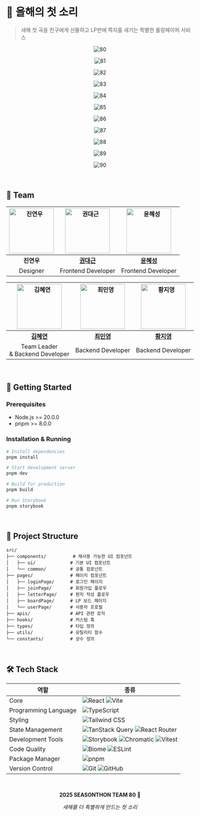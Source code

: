 #  🎵 올해의 첫 소리

> 새해 첫 곡을 친구에게 선물하고 LP판에 쪽지를 새기는 특별한 롤링페이퍼 서비스

<div align="center">
  
![80](https://github.com/user-attachments/assets/5fedfb04-d433-461c-a6a8-8e9812945286)

  
![81](https://github.com/user-attachments/assets/a8ff9a71-d4c5-43d2-b8a7-a5dd792ea14f)

![82](https://github.com/user-attachments/assets/3df94992-c406-4d73-b002-e165fa471c2f)

![83](https://github.com/user-attachments/assets/2ba5e783-5417-4652-a38b-5ce7134e8d26)

![84](https://github.com/user-attachments/assets/972af231-8105-462a-a038-20ae3217b453)

![85](https://github.com/user-attachments/assets/2df20955-3d23-4e01-9f50-34f809cb26a1)

![86](https://github.com/user-attachments/assets/0e13067d-c0dd-4b7a-8c45-92d62814b99b)

![87](https://github.com/user-attachments/assets/055117b3-a1a2-4eec-a197-dc0c9a89af54)


![88](https://github.com/user-attachments/assets/bcadf2a2-4a43-43e4-a901-946da2325372)


![89](https://github.com/user-attachments/assets/80136ebd-467c-4302-ac2d-d075c6c8e894)

![90](https://github.com/user-attachments/assets/6539fd82-d940-4235-b010-cfe6a52c3a19)

</div> 

<br />

## 👥 Team

| <img width="120" height="120" alt="진연우" src="https://github.com/user-attachments/assets/c1a2b1e9-b8cf-4bd0-861f-733c1a979178" /> | <img width="120" height="120" alt="권대근" src="https://github.com/user-attachments/assets/e47143a6-6ca9-4d6a-a59b-5a0d9e94d713" /> | <img width="120" height="120" alt="윤혜성" src="https://github.com/user-attachments/assets/5c05dbf3-72ff-4ee9-be88-352aaa1d605c" /> |
|:---:|:---:|:---:|
| **진연우** | [**권대근**](https://github.com/KwonDeaGeun) | [**윤혜성**](https://github.com/hyesngy) |
| Designer | Frontend Developer | Frontend Developer |

| <img width="120" height="120" alt="김혜연" src="https://github.com/user-attachments/assets/70e48e88-64ca-4be0-8885-41a9551f9093" /> | <img width="120" height="120" alt="최민영" src="https://github.com/user-attachments/assets/dd004a3d-30b2-4662-a46d-bfe5343e4310" />| <img width="120" height="120" alt="황지영" src="https://github.com/user-attachments/assets/a4095926-354e-44d9-b44d-4ca5e16fd525" /> |
|:---:|:---:|:---:|
| [**김혜연**](https://github.com/hyyeeon) | [**최민영**](https://github.com/codingmy) | [**황지영**](https://github.com/hwangjiyoung02) |
|  Team Leader <br/> & Backend Developer | Backend Developer | Backend Developer |

<br />


## 🚀 Getting Started

### Prerequisites
- Node.js >= 20.0.0
- pnpm >= 8.0.0

### Installation & Running
```bash
# Install dependencies
pnpm install

# Start development server
pnpm dev

# Build for production
pnpm build

# Run Storybook
pnpm storybook
```

<br />


## 📁 Project Structure

```
src/
├── components/          # 재사용 가능한 UI 컴포넌트
│   ├── ui/             # 기본 UI 컴포넌트
│   └── common/         # 공통 컴포넌트
├── pages/              # 페이지 컴포넌트
│   ├── loginPage/      # 로그인 페이지
│   ├── joinPage/       # 회원가입 플로우
│   ├── letterPage/     # 편지 작성 플로우
│   ├── boardPage/      # LP 보드 페이지
│   └── userPage/       # 사용자 프로필
├── apis/               # API 관련 로직
├── hooks/              # 커스텀 훅
├── types/              # 타입 정의
├── utils/              # 유틸리티 함수
└── constants/          # 상수 정의
```

<br />

## 🛠 Tech Stack

| 역할                 | 종류                                                                                                                                                                                                                                                                                                                                                                   |
| -------------------- | ---------------------------------------------------------------------------------------------------------------------------------------------------------------------------------------------------------------------------------------------------------------------------------------------------------------------------------------------------------------------- |
| Core                 | ![React](https://img.shields.io/badge/React-61DAFB?style=for-the-badge&logo=React&logoColor=white) ![Vite](https://img.shields.io/badge/Vite-646CFF?style=for-the-badge&logo=vite&logoColor=white)                                                                                                                                                            |
| Programming Language | ![TypeScript](https://img.shields.io/badge/TypeScript-3178C6.svg?style=for-the-badge&logo=TypeScript&logoColor=white)                                                                                                                                                                                                                                                  |
| Styling              | ![Tailwind CSS](https://img.shields.io/badge/Tailwind%20CSS-06B6D4?style=for-the-badge&logo=Tailwind%20CSS&logoColor=white)                                       |
| State Management     | ![TanStack Query](https://img.shields.io/badge/TanStack%20Query-FF4154?style=for-the-badge&logo=ReactQuery&logoColor=white) ![React Router](https://img.shields.io/badge/React_Router-CA4245?style=for-the-badge&logo=react-router&logoColor=white)                                                                                                                                                            |
| Development Tools    | ![Storybook](https://img.shields.io/badge/Storybook-FF4785?style=for-the-badge&logo=Storybook&logoColor=white) ![Chromatic](https://img.shields.io/badge/Chromatic-FC521F?style=for-the-badge&logo=chromatic&logoColor=white) ![Vitest](https://img.shields.io/badge/Vitest-6E9F18?style=for-the-badge&logo=vitest&logoColor=white) |
| Code Quality         | ![Biome](https://img.shields.io/badge/Biome-60A5FA?style=for-the-badge&logo=biome&logoColor=white) ![ESLint](https://img.shields.io/badge/ESLint-4B3263?style=for-the-badge&logo=eslint&logoColor=white)                                                                                                                                                      |
| Package Manager      | ![pnpm](https://img.shields.io/badge/pnpm-F69220?style=for-the-badge&logo=pnpm&logoColor=white)                                                                                                                                                                                                                                                                        |
| Version Control      | ![Git](https://img.shields.io/badge/git-%23F05033.svg?style=for-the-badge&logo=git&logoColor=white) ![GitHub](https://img.shields.io/badge/github-%23121011.svg?style=for-the-badge&logo=github&logoColor=white)                                                                                                                                                       |

<br/>


<div align="center">

**2025 SEASONTHON TEAM 80** 🎵

*새해를 더 특별하게 만드는 첫 소리*

</div>
